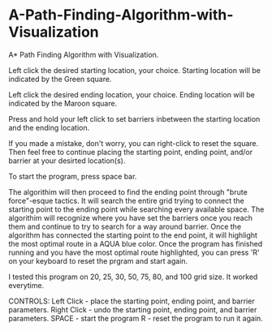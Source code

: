 # A-Path-Finding-Algorithm-with-Visualization
A* Path Finding Algorithm with Visualization.

Left click the desired starting location, your choice. 
  Starting location will be indicated by the Green square.
  
Left click the desired ending location, your choice.
  Ending location will be indicated by the Maroon square.
  
Press and hold your left click to set barriers inbetween the starting location and the ending location. 

If you made a mistake, don't worry, you can right-click to reset the square. Then feel free to continue placing the starting point, ending point, and/or barrier at your desirted location(s). 

To start the program, press space bar. 

The algorithim will then proceed to find the ending point through "brute force"-esque tactics. It will search the entire grid trying to connect the starting point to the ending point while searching every available space. The algorithim will recognize where you have set the barriers once you reach them and continue to try to search for a way around barrier. Once the algorithm has connected the starting point to the end point, it will highlight the most optimal route in a AQUA blue color. Once the program has finished running and you have the most optimal route highlighted, you can press 'R' on your keyboard to reset the prgram and start again. 
  
 I tested this program on 20, 25, 30, 50, 75, 80, and 100 grid size. It worked everytime. 
 
 
CONTROLS:
Left Click - place the starting point, ending point, and barrier parameters. 
Right Click - undo the starting point, ending point, and barrier parameters.
SPACE - start the program
R - reset the program to run it again.
